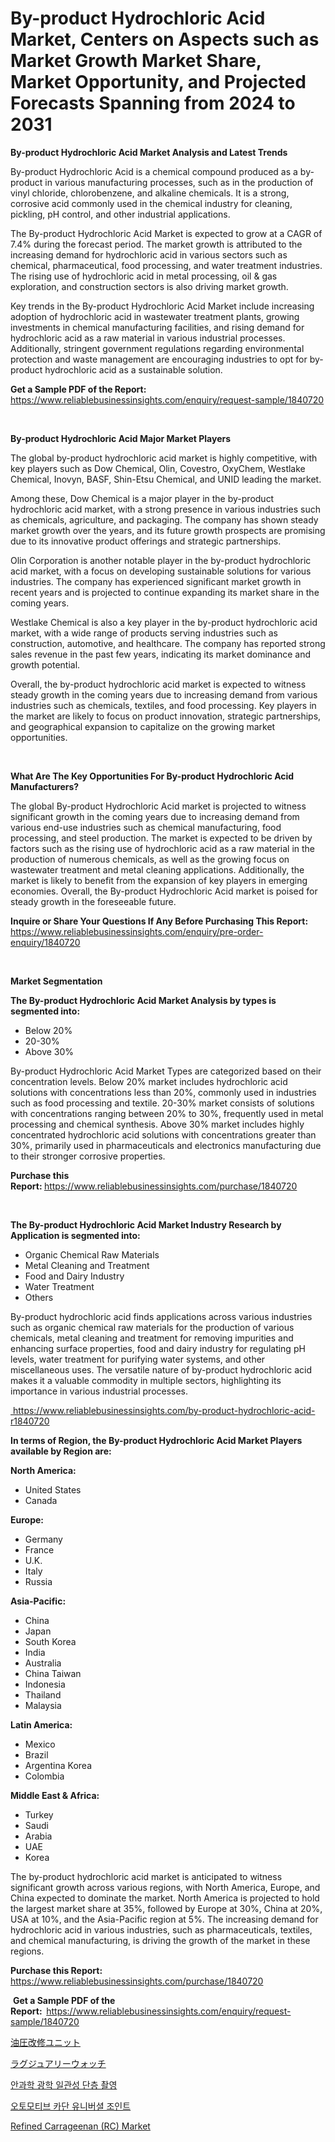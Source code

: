 <p><h1>By-product Hydrochloric Acid Market, Centers on Aspects such as Market Growth Market Share, Market Opportunity, and Projected Forecasts Spanning from 2024 to 2031</h1></p><p><strong>By-product Hydrochloric Acid Market Analysis and Latest Trends</strong></p>
<p><p>By-product Hydrochloric Acid is a chemical compound produced as a by-product in various manufacturing processes, such as in the production of vinyl chloride, chlorobenzene, and alkaline chemicals. It is a strong, corrosive acid commonly used in the chemical industry for cleaning, pickling, pH control, and other industrial applications.</p><p>The By-product Hydrochloric Acid Market is expected to grow at a CAGR of 7.4% during the forecast period. The market growth is attributed to the increasing demand for hydrochloric acid in various sectors such as chemical, pharmaceutical, food processing, and water treatment industries. The rising use of hydrochloric acid in metal processing, oil & gas exploration, and construction sectors is also driving market growth.</p><p>Key trends in the By-product Hydrochloric Acid Market include increasing adoption of hydrochloric acid in wastewater treatment plants, growing investments in chemical manufacturing facilities, and rising demand for hydrochloric acid as a raw material in various industrial processes. Additionally, stringent government regulations regarding environmental protection and waste management are encouraging industries to opt for by-product hydrochloric acid as a sustainable solution.</p></p>
<p><strong>Get a Sample PDF of the Report:&nbsp;</strong> <a href="https://www.reliablebusinessinsights.com/enquiry/request-sample/1840720">https://www.reliablebusinessinsights.com/enquiry/request-sample/1840720</a></p>
<p>&nbsp;</p>
<p><strong>By-product Hydrochloric Acid Major Market Players</strong></p>
<p><p>The global by-product hydrochloric acid market is highly competitive, with key players such as Dow Chemical, Olin, Covestro, OxyChem, Westlake Chemical, Inovyn, BASF, Shin-Etsu Chemical, and UNID leading the market. </p><p>Among these, Dow Chemical is a major player in the by-product hydrochloric acid market, with a strong presence in various industries such as chemicals, agriculture, and packaging. The company has shown steady market growth over the years, and its future growth prospects are promising due to its innovative product offerings and strategic partnerships.</p><p>Olin Corporation is another notable player in the by-product hydrochloric acid market, with a focus on developing sustainable solutions for various industries. The company has experienced significant market growth in recent years and is projected to continue expanding its market share in the coming years.</p><p>Westlake Chemical is also a key player in the by-product hydrochloric acid market, with a wide range of products serving industries such as construction, automotive, and healthcare. The company has reported strong sales revenue in the past few years, indicating its market dominance and growth potential.</p><p>Overall, the by-product hydrochloric acid market is expected to witness steady growth in the coming years due to increasing demand from various industries such as chemicals, textiles, and food processing. Key players in the market are likely to focus on product innovation, strategic partnerships, and geographical expansion to capitalize on the growing market opportunities.</p></p>
<p>&nbsp;</p>
<p><strong>What Are The Key Opportunities For By-product Hydrochloric Acid Manufacturers?</strong></p>
<p><p>The global By-product Hydrochloric Acid market is projected to witness significant growth in the coming years due to increasing demand from various end-use industries such as chemical manufacturing, food processing, and steel production. The market is expected to be driven by factors such as the rising use of hydrochloric acid as a raw material in the production of numerous chemicals, as well as the growing focus on wastewater treatment and metal cleaning applications. Additionally, the market is likely to benefit from the expansion of key players in emerging economies. Overall, the By-product Hydrochloric Acid market is poised for steady growth in the foreseeable future.</p></p>
<p><strong>Inquire or Share Your Questions If Any Before Purchasing This Report:</strong> <a href="https://www.reliablebusinessinsights.com/enquiry/pre-order-enquiry/1840720">https://www.reliablebusinessinsights.com/enquiry/pre-order-enquiry/1840720</a></p>
<p>&nbsp;</p>
<p><strong>Market Segmentation</strong></p>
<p><strong>The By-product Hydrochloric Acid Market Analysis by types is segmented into:</strong></p>
<p><ul><li>Below 20%</li><li>20-30%</li><li>Above 30%</li></ul></p>
<p><p>By-product Hydrochloric Acid Market Types are categorized based on their concentration levels. Below 20% market includes hydrochloric acid solutions with concentrations less than 20%, commonly used in industries such as food processing and textile. 20-30% market consists of solutions with concentrations ranging between 20% to 30%, frequently used in metal processing and chemical synthesis. Above 30% market includes highly concentrated hydrochloric acid solutions with concentrations greater than 30%, primarily used in pharmaceuticals and electronics manufacturing due to their stronger corrosive properties.</p></p>
<p><strong>Purchase this Report:&nbsp;</strong><a href="https://www.reliablebusinessinsights.com/purchase/1840720">https://www.reliablebusinessinsights.com/purchase/1840720</a></p>
<p>&nbsp;</p>
<p><strong>The By-product Hydrochloric Acid Market Industry Research by Application is segmented into:</strong></p>
<p><ul><li>Organic Chemical Raw Materials</li><li>Metal Cleaning and Treatment</li><li>Food and Dairy Industry</li><li>Water Treatment</li><li>Others</li></ul></p>
<p><p>By-product hydrochloric acid finds applications across various industries such as organic chemical raw materials for the production of various chemicals, metal cleaning and treatment for removing impurities and enhancing surface properties, food and dairy industry for regulating pH levels, water treatment for purifying water systems, and other miscellaneous uses. The versatile nature of by-product hydrochloric acid makes it a valuable commodity in multiple sectors, highlighting its importance in various industrial processes.</p></p>
<p><a href="https://www.reliablebusinessinsights.com/by-product-hydrochloric-acid-r1840720">&nbsp;https://www.reliablebusinessinsights.com/by-product-hydrochloric-acid-r1840720</a></p>
<p><strong>In terms of Region, the By-product Hydrochloric Acid Market Players available by Region are:</strong></p>
<p>
    <p> <strong> North America: </strong>
        <ul>
            <li>United States</li>
            <li>Canada</li>
        </ul>
        </p> 
    <p> <strong> Europe: </strong>
        <ul>
            <li>Germany</li>
            <li>France</li>
            <li>U.K.</li>
            <li>Italy</li>
            <li>Russia</li>
        </ul>
        </p> 
    <p> <strong> Asia-Pacific: </strong>
        <ul>
            <li>China</li>
            <li>Japan</li>
            <li>South Korea</li>
            <li>India</li>
            <li>Australia</li>
            <li>China Taiwan</li>
            <li>Indonesia</li>
            <li>Thailand</li>
            <li>Malaysia</li>
        </ul>
        </p> 
    <p> <strong> Latin America: </strong>
        <ul>
            <li>Mexico</li>
            <li>Brazil</li>
            <li>Argentina Korea</li>
            <li>Colombia</li>
        </ul>
        </p> 
    <p> <strong> Middle East & Africa: </strong>
        <ul>
            <li>Turkey</li>
            <li>Saudi</li>
            <li>Arabia</li>
            <li>UAE</li>
            <li>Korea</li>
        </ul>
    </p>
    </p>
<p><p>The by-product hydrochloric acid market is anticipated to witness significant growth across various regions, with North America, Europe, and China expected to dominate the market. North America is projected to hold the largest market share at 35%, followed by Europe at 30%, China at 20%, USA at 10%, and the Asia-Pacific region at 5%. The increasing demand for hydrochloric acid in various industries, such as pharmaceuticals, textiles, and chemical manufacturing, is driving the growth of the market in these regions.</p></p>
<p><strong>Purchase this Report: </strong><a href="https://www.reliablebusinessinsights.com/purchase/1840720">https://www.reliablebusinessinsights.com/purchase/1840720</a></p>
<p>&nbsp;<strong>Get a Sample PDF of the Report:&nbsp;&nbsp;</strong><a href="https://www.reliablebusinessinsights.com/enquiry/request-sample/1840720">https://www.reliablebusinessinsights.com/enquiry/request-sample/1840720</a></p>
<p><strong></strong></p>
<p><p><a href="https://github.com/oqoeusbvpadwjs08/Market-Research-Report-List-2/blob/main/3046000138307.md">油圧改修ユニット</a></p><p><a href="https://github.com/KaliMetz2023/Market-Research-Report-List-1/blob/main/4939963138306.md">ラグジュアリーウォッチ</a></p><p><a href="https://github.com/DavidRobb19/Market-Research-Report-List-1/blob/main/4478133144354.md">안과학 광학 일관성 단층 촬영</a></p><p><a href="https://medium.com/@cierrahayes645/%EC%9E%90%EB%8F%99%EC%B0%A8-%EC%B9%B4%EB%A5%B4%EB%8B%A8-%EC%9C%A0%EB%8B%88%EB%B2%84%EC%85%9C-%EC%A1%B0%EC%9D%B8%ED%8A%B8-%EC%8B%9C%EC%9E%A5-%EB%8F%99%ED%96%A5-%EB%B0%8F-%EB%B6%84%EC%84%9D-%EB%AF%B8%EB%9E%98-%EC%84%B1%EC%9E%A5%EC%9D%84-%EC%9C%84%ED%95%9C-%EA%B8%B0%ED%9A%8C%EC%99%80-%EB%8F%84%EC%A0%84-2024-2031-444edf6723e7">오토모티브 카단 유니버셜 조인트</a></p><p><a href="https://github.com/jnzzvtbl92/Market-Research-Report-List-1/blob/main/refined-carrageenan-rc-market.md">Refined Carrageenan (RC) Market</a></p></p>